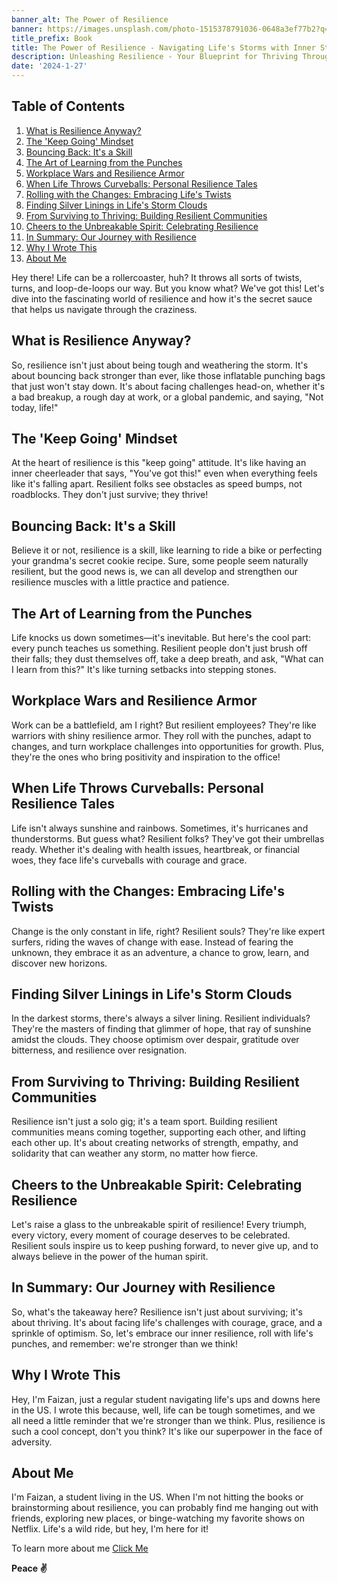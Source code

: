 ```yaml
---
banner_alt: The Power of Resilience
banner: https://images.unsplash.com/photo-1515378791036-0648a3ef77b2?q=80&w=2070&auto=format&fit=crop&ixlib=rb-4.0.3&ixid=M3wxMjA3fDB8MHxwaG90by1wYWdlfHx8fGVufDB8fHx8fA%3D%3D
title_prefix: Book
title: The Power of Resilience - Navigating Life's Storms with Inner Strength
description: Unleashing Resilience - Your Blueprint for Thriving Through Life's Challenges
date: '2024-1-27'
---
```


## Table of Contents

1. [What is Resilience Anyway?](#what-is-resilience-anyway)
2. [The 'Keep Going' Mindset](#the-keep-going-mindset)
3. [Bouncing Back: It's a Skill](#bouncing-back-its-a-skill)
4. [The Art of Learning from the Punches](#the-art-of-learning-from-the-punches)
5. [Workplace Wars and Resilience Armor](#workplace-wars-and-resilience-armor)
6. [When Life Throws Curveballs: Personal Resilience Tales](#when-life-throws-curveballs-personal-resilience-tales)
7. [Rolling with the Changes: Embracing Life's Twists](#rolling-with-the-changes-embracing-lifes-twists)
8. [Finding Silver Linings in Life's Storm Clouds](#finding-silver-linings-in-lifes-storm-clouds)
9. [From Surviving to Thriving: Building Resilient Communities](#from-surviving-to-thriving-building-resilient-communities)
10. [Cheers to the Unbreakable Spirit: Celebrating Resilience](#cheers-to-the-unbreakable-spirit-celebrating-resilience)
11. [In Summary: Our Journey with Resilience](#in-summary-our-journey-with-resilience)
12. [Why I Wrote This](#why-i-wrote-this)
13. [About Me](#about-me)

Hey there! Life can be a rollercoaster, huh? It throws all sorts of twists, turns, and loop-de-loops our way. But you know what? We've got this! Let's dive into the fascinating world of resilience and how it's the secret sauce that helps us navigate through the craziness.

## What is Resilience Anyway?

So, resilience isn't just about being tough and weathering the storm. It's about bouncing back stronger than ever, like those inflatable punching bags that just won't stay down. It's about facing challenges head-on, whether it's a bad breakup, a rough day at work, or a global pandemic, and saying, "Not today, life!"

## The 'Keep Going' Mindset

At the heart of resilience is this "keep going" attitude. It's like having an inner cheerleader that says, "You've got this!" even when everything feels like it's falling apart. Resilient folks see obstacles as speed bumps, not roadblocks. They don't just survive; they thrive!

## Bouncing Back: It's a Skill

Believe it or not, resilience is a skill, like learning to ride a bike or perfecting your grandma's secret cookie recipe. Sure, some people seem naturally resilient, but the good news is, we can all develop and strengthen our resilience muscles with a little practice and patience.

## The Art of Learning from the Punches

Life knocks us down sometimes—it's inevitable. But here's the cool part: every punch teaches us something. Resilient people don't just brush off their falls; they dust themselves off, take a deep breath, and ask, "What can I learn from this?" It's like turning setbacks into stepping stones.

## Workplace Wars and Resilience Armor

Work can be a battlefield, am I right? But resilient employees? They're like warriors with shiny resilience armor. They roll with the punches, adapt to changes, and turn workplace challenges into opportunities for growth. Plus, they're the ones who bring positivity and inspiration to the office!

## When Life Throws Curveballs: Personal Resilience Tales

Life isn't always sunshine and rainbows. Sometimes, it's hurricanes and thunderstorms. But guess what? Resilient folks? They've got their umbrellas ready. Whether it's dealing with health issues, heartbreak, or financial woes, they face life's curveballs with courage and grace.

## Rolling with the Changes: Embracing Life's Twists

Change is the only constant in life, right? Resilient souls? They're like expert surfers, riding the waves of change with ease. Instead of fearing the unknown, they embrace it as an adventure, a chance to grow, learn, and discover new horizons.

## Finding Silver Linings in Life's Storm Clouds

In the darkest storms, there's always a silver lining. Resilient individuals? They're the masters of finding that glimmer of hope, that ray of sunshine amidst the clouds. They choose optimism over despair, gratitude over bitterness, and resilience over resignation.

## From Surviving to Thriving: Building Resilient Communities

Resilience isn't just a solo gig; it's a team sport. Building resilient communities means coming together, supporting each other, and lifting each other up. It's about creating networks of strength, empathy, and solidarity that can weather any storm, no matter how fierce.

## Cheers to the Unbreakable Spirit: Celebrating Resilience

Let's raise a glass to the unbreakable spirit of resilience! Every triumph, every victory, every moment of courage deserves to be celebrated. Resilient souls inspire us to keep pushing forward, to never give up, and to always believe in the power of the human spirit.

## In Summary: Our Journey with Resilience

So, what's the takeaway here? Resilience isn't just about surviving; it's about thriving. It's about facing life's challenges with courage, grace, and a sprinkle of optimism. So, let's embrace our inner resilience, roll with life's punches, and remember: we're stronger than we think!

## Why I Wrote This

Hey, I'm Faizan, just a regular student navigating life's ups and downs here in the US. I wrote this because, well, life can be tough sometimes, and we all need a little reminder that we're stronger than we think. Plus, resilience is such a cool concept, don't you think? It's like our superpower in the face of adversity.

## About Me

I'm Faizan, a student living in the US. When I'm not hitting the books or brainstorming about resilience, you can probably find me hanging out with friends, exploring new places, or binge-watching my favorite shows on Netflix. Life's a wild ride, but hey, I'm here for it!

To learn more about me [Click Me](https://faizanak.vercel.app/blog/about)

**Peace ✌**
